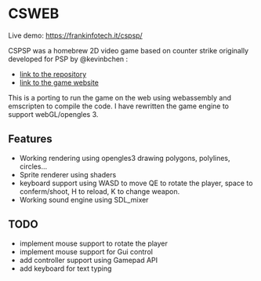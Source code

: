 # CSWEB
Live demo: https://frankinfotech.it/cspsp/

CSPSP was a homebrew 2D video game based on counter strike originally developed for PSP by 
@kevinbchen : 
- [link to the repository](https://github.com/kevinbchen/cspsp) 
- [link to the game website](https://cspsp.appspot.com/)

This is a porting to run the game on the web using webassembly and emscripten to compile the code. 
I have rewritten the game engine to support webGL/opengles 3.


## Features
- Working rendering using opengles3 drawing polygons, polylines, circles...
- Sprite renderer using shaders
- keyboard support using WASD to move QE to rotate the player, space to conferm/shoot, H to reload, K to change weapon.
- Working sound engine using SDL_mixer

## TODO
- implement mouse support to rotate the player
- implement mouse support for Gui control
- add controller support using Gamepad API
- add keyboard for text typing